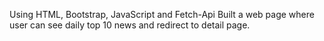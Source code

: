 Using HTML, Bootstrap, JavaScript and Fetch-Api Built a web page where user can see daily top 10 news and redirect to detail page.
